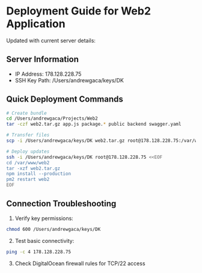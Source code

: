 # Deployment Guide for Web2 Application

Updated with current server details:

## Server Information
- IP Address: 178.128.228.75
- SSH Key Path: /Users/andrewgaca/keys/DK

## Quick Deployment Commands
```bash
# Create bundle
cd /Users/andrewgaca/Projects/Web2
tar -czf web2.tar.gz app.js package.* public backend swagger.yaml

# Transfer files
scp -i /Users/andrewgaca/keys/DK web2.tar.gz root@178.128.228.75:/var/www/web2/

# Deploy updates
ssh -i /Users/andrewgaca/keys/DK root@178.128.228.75 <<EOF
cd /var/www/web2
tar -xzf web2.tar.gz
npm install --production
pm2 restart web2
EOF
```

## Connection Troubleshooting
1. Verify key permissions:
```bash
chmod 600 /Users/andrewgaca/keys/DK
```

2. Test basic connectivity:
```bash
ping -c 4 178.128.228.75
```

3. Check DigitalOcean firewall rules for TCP/22 access